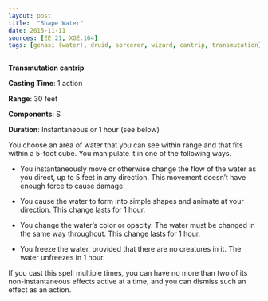```yaml
---
layout: post
title:  "Shape Water"
date: 2015-11-11
sources: [EE.21, XGE.164]
tags: [genasi (water), druid, sorcerer, wizard, cantrip, transmutation]
---
```


**Transmutation cantrip**

**Casting Time**: 1 action

**Range**: 30 feet

**Components**: S

**Duration**: Instantaneous or 1 hour (see below)

You choose an area of water that you can see within range and that fits within a 5-foot cube. You manipulate it in one of the following ways.

 * You instantaneously move or otherwise change the flow of the water as you direct, up to 5 feet in any direction. This movement doesn’t have enough force to cause damage.

 * You cause the water to form into simple shapes and animate at your direction. This change lasts for 1 hour.

 * You change the water’s color or opacity. The water must be changed in the same way throughout. This change lasts for 1 hour.

 * You freeze the water, provided that there are no creatures in it. The water unfreezes in 1 hour.

If you cast this spell multiple times, you can have no more than two of its non-instantaneous effects active at a time, and you can dismiss such an effect as an action.
